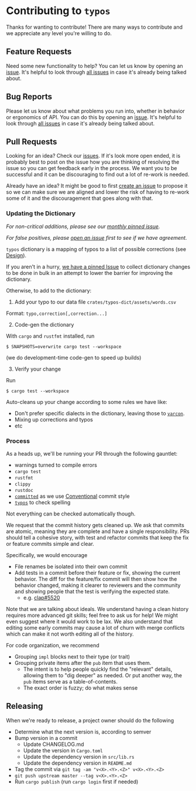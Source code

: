 # Contributing to `typos`

Thanks for wanting to contribute! There are many ways to contribute and we
appreciate any level you're willing to do.

## Feature Requests

Need some new functionality to help?  You can let us know by opening an
[issue][new issue]. It's helpful to look through [all issues][all issues] in
case it's already being talked about.

## Bug Reports

Please let us know about what problems you run into, whether in behavior or
ergonomics of API.  You can do this by opening an [issue][new issue]. It's
helpful to look through [all issues][all issues] in case it's already being
talked about.

## Pull Requests

Looking for an idea? Check our [issues][issues]. If it's look more open ended,
it is probably best to post on the issue how you are thinking of resolving the
issue so you can get feedback early in the process. We want you to be
successful and it can be discouraging to find out a lot of re-work is needed.

Already have an idea?  It might be good to first [create an issue][new issue]
to propose it so we can make sure we are aligned and lower the risk of having
to re-work some of it and the discouragement that goes along with that.

### Updating the Dictionary

*For non-critical additions, please see our [monthly pinned issue](https://github.com/crate-ci/typos/issues).*

*For false positives, please [open an issue](https://github.com/crate-ci/typos/issues) first to see if we have agreement.*

`typos` dictionary is a mapping of typos to a list of possible corrections (see [Design](docs/design.md)).

If you aren't in a hurry, [we have a pinned
Issue](https://github.com/crate-ci/typos/issues) to collect dictionary changes
to be done in bulk in an attempt to lower the barrier for improving the dictionary.

Otherwise, to add to the dictionary:

1. Add your typo to our data file `crates/typos-dict/assets/words.csv`

Format: `typo,correction[,correction...]`

2. Code-gen the dictionary

With `cargo` and `rustfmt` installed, run
```console
$ SNAPSHOTS=overwrite cargo test --workspace
```
(we do development-time code-gen to speed up builds)

3. Verify your change

Run
```console
$ cargo test --workspace
```
Auto-cleans up your change according to some rules we have like:
- Don't prefer specific dialects in the dictionary, leaving those to [`varcon`](http://wordlist.aspell.net/varcon-readme/).
- Mixing up corrections and typos
- etc

### Process

As a heads up, we'll be running your PR through the following gauntlet:
- warnings turned to compile errors
- `cargo test`
- `rustfmt`
- `clippy`
- `rustdoc`
- [`committed`](https://github.com/crate-ci/committed) as we use [Conventional](https://www.conventionalcommits.org) commit style
- [`typos`](https://github.com/crate-ci/typos) to check spelling

Not everything can be checked automatically though.

We request that the commit history gets cleaned up.
We ask that commits are atomic, meaning they are complete and have a single responsibility.
PRs should tell a cohesive story, with test and refactor commits that keep the
fix or feature commits simple and clear.

Specifically, we would encourage
- File renames be isolated into their own commit
- Add tests in a commit before their feature or fix, showing the current behavior.
  The diff for the feature/fix commit will then show how the behavior changed,
  making it clearer to reviewers and the community and showing people that the
  test is verifying the expected state.
  - e.g. [clap#5520](https://github.com/clap-rs/clap/pull/5520)

Note that we are talking about ideals.
We understand having a clean history requires more advanced git skills;
feel free to ask us for help!
We might even suggest where it would work to be lax.
We also understand that editing some early commits may cause a lot of churn
with merge conflicts which can make it not worth editing all of the history.

For code organization, we recommend
- Grouping `impl` blocks next to their type (or trait)
- Grouping private items after the `pub` item that uses them.
  - The intent is to help people quickly find the "relevant" details, allowing them to "dig deeper" as needed.  Or put another way, the `pub` items serve as a table-of-contents.
  - The exact order is fuzzy; do what makes sense

## Releasing

When we're ready to release, a project owner should do the following
- Determine what the next version is, according to semver
- Bump version in a commit
  - Update CHANGELOG.md
  - Update the version in `Cargo.toml`
  - Update the dependency version in `src/lib.rs`
  - Update the dependency version in `README.md`
- Tag the commit via `git tag -am "v<X>.<Y>.<Z>" v<X>.<Y>.<Z>`
- `git push upstream master --tag v<X>.<Y>.<Z>`
- Run `cargo publish` (run `cargo login` first if needed)

[issues]: https://github.com/crate-ci/typos/issues
[new issue]: https://github.com/crate-ci/typos/issues/new
[all issues]: https://github.com/crate-ci/typos/issues?utf8=%E2%9C%93&q=is%3Aissue
[CI]: https://github.com/crate-ci/typos/tree/master/.github/workflows
